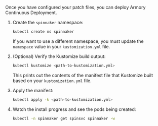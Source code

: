 Once you have configured your patch files, you can deploy Armory Continuous Deployment.

1. Create the `spinnaker` namespace:

   ```bash
   kubectl create ns spinnaker
   ```

   If you want to use a different namespace, you must update the `namespace` value in your `kustomization.yml` file.

1. (Optional) Verify the Kustomize build output:

   ```bash
   kubectl kustomize <path-to-kustomization.yml>
   ```

   This prints out the contents of the manifest file that Kustomize built based on your `kustomization.yml` file.

1. Apply the manifest:

   ```bash
   kubectl apply -k <path-to-kustomization.yml>
   ```

1. Watch the install progress and see the pods being created:

   ```bash
   kubectl -n spinnaker get spinsvc spinnaker -w
   ```